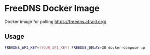 # FreeDNS Docker Image

Docker image for polling https://freedns.afraid.org/

## Usage
```bash
FREEDNS_API_KEY=[YOUR_API_KEY] FREEDNS_DELAY=30 docker-compose up
```
